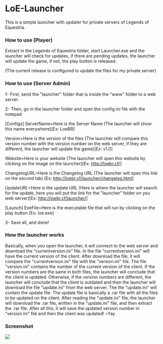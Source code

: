 LoE-Launcher
============

This is a simple launcher with updater for private servers of Legends of Equestria.

<h3>How to use (Player)</h3>

Extract in the Legends of Equestria folder, start Launcher.exe and the launcher will check for updates, if there are pending updates, the launcher will update the game, if not, the play button is released.

(The current release is configured to update the files for my private server)

<h3>How to use (Server Admin)</h3>

1- First, send the "launcher" folder that is inside the "www" folder to a web server.

2- Then, go in the launcher folder and open the config.ini file with the notepad

[Configs]
ServerName=Here is the Server Name (The launcher will show this name everywhere)[Ex: LoeBR]

Version=Here is the version of the files (The launcher will compare this version number with the version number on the web server, if they are different, the launcher will update the game)[Ex: v1.0]

Website=Here is your website (The launcher will open this website by clicking on the image on the launcher)[Ex: http://loebr.cf/]

ChangelogURL=Here is the Changelog URL (The launcher will open this link on the second tab) [Ex: http://loebr.cf/launcher/changelog.html]

UpdateURL=Here is the update URL (Here is where the launcher will search for the update, here you will put the link for the "launcher" folder on you web server)[Ex: http://loebr.cf/launcher/]

[Launch]
ExeFile=Here is the executable file that will run by clicking on the play button [Ex: loe.exe]

3- Save all, and done!

<h3>How the launcher works</h3>

Basically, when you open the launcher, it will connect to the web server and download the "currentversion.ini" file. In the file "currentversion.ini" will have the current version of the client. After download the file, it will compare the "currentversion.ini" file with the "version.ini" file. The file "version.ini" contains the number of the current version of the client. If the version numbers are the same in both files, the launcher will conclude that the client is updated. Otherwise, if the version numbers are different, the launcher will conclude that the client is outdated and then the launcher will download the file "update.ini" from the web server. The file "update.ini" will contain the update file. The update file is basically a .rar file with all the files to be updated on the client. After reading the "update.ini" file, the launcher will download the .rar file, written in the "update.ini" file, and then extract the .rar file. After all this, it will save the updated version number in "version.ini" file and then the client was updated! ~Yay

<h3>Screenshot</h3>

<img src="https://www.dropbox.com/s/3kmg4e1fv9yuadz/ss.png"/>
